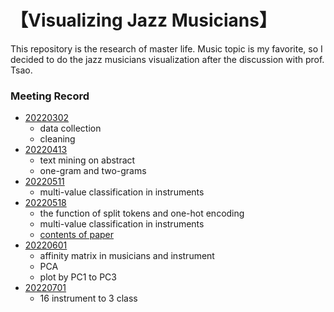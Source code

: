 #  【Visualizing Jazz Musicians】

This repository is the research of master life. Music topic is my favorite, so I decided to do the jazz musicians visualization after the discussion with prof. Tsao. 

###  Meeting Record

* [20220302](https://yihsinlu.github.io/Jazz.io/1110302.html)
  + data collection
  + cleaning
* [20220413](https://yihsinlu.github.io/Jazz.io/1110413.html)
  + text mining on abstract
  + one-gram and two-grams
* [20220511](https://yihsinlu.github.io/Jazz.io/Multi_class_ins.html)
  + multi-value classification in instruments
* [20220518](https://yihsinlu.github.io/Jazz.io/Multi_class_ins_part2.html)
  + the function of split tokens and one-hot encoding
  + multi-value classification in instruments
  + [contents of paper](https://yihsinlu.github.io/yhlu.io/Contents.html)
* [20220601](https://yihsinlu.github.io/Jazz.io/Multi_class_ins_part3.html)
  + affinity matrix in musicians and instrument
  + PCA
  + plot by PC1 to PC3
* [20220701](https://yihsinlu.github.io/Jazz.io/visualizing01.html)
  + 16 instrument to 3 class